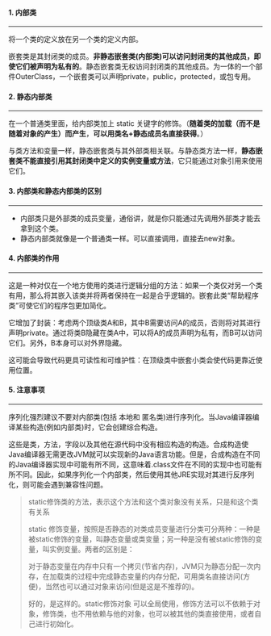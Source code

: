 #### 1. 内部类

---

将一个类的定义放在另一个类的定义内部。

嵌套类是其封闭类的成员。**非静态嵌套类(内部类)可以访问封闭类的其他成员，即使它们被声明为私有的**。静态嵌套类无权访问封闭类的其他成员。为一体的一个部件OuterClass，一个嵌套类可以声明private，public，protected，或包专用。



#### 2. 静态内部类

---

在一个普通类里面，给内部类加上 static 关键字的修饰。（**随着类的加载（而不是随着对象的产生）而产生**，**可以用类名+静态成员名直接获得**。）

与类方法和变量一样，静态嵌套类与其外部类相关联。与静态类方法一样，**静态嵌套类不能直接引用其封闭类中定义的实例变量或方法**，它只能通过对象引用来使用它们。



#### 3. 内部类和静态内部类的区别

---

- 内部类只是外部类的成员变量，通俗讲，就是你只能通过先调用外部类才能去拿到这个类。
-  静态内部类就像是一个普通类一样。可以直接调用，直接去new对象。



#### 4. 内部类的作用

---

这是一种对仅在一个地方使用的类进行逻辑分组的方法：如果一个类仅对另一个类有用，那么将其嵌入该类并将两者保持在一起是合乎逻辑的。嵌套此类“帮助程序类”可使它们的程序包更加简化。

它增加了封装：考虑两个顶级类A和B，其中B需要访问A的成员，否则将对其进行声明private。通过将类B隐藏在类A中，可以将A的成员声明为私有，而B可以访问它们。另外，B本身可以对外界隐藏。

这可能会导致代码更具可读性和可维护性：在顶级类中嵌套小类会使代码更靠近使用位置。



#### 5. 注意事项

---

序列化强烈建议不要对内部类(包括 本地和 匿名类)进行序列化。当Java编译器编译某些构造(例如内部类)时，它会创建综合构造。

这些是类，方法，字段以及其他在源代码中没有相应构造的构造。合成构造使Java编译器无需更改JVM就可以实现新的Java语言功能。但是，合成构造在不同的Java编译器实现中可能有所不同，这意味着.class文件在不同的实现中也可能有所不同。因此，如果序列化一个内部类，然后使用其他JRE实现对其进行反序列化，则可能会遇到兼容性问题。

>static修饰类的方法，表示这个方法和这个类对象没有关系，只是和这个类有关系
>
>static 修饰变量，按照是否静态的对类成员变量进行分类可分两种：一种是被static修饰的变量，叫静态变量或类变量；另一种是没有被static修饰的变量，叫实例变量。两者的区别是：
>
>对于静态变量在内存中只有一个拷贝(节省内存)，JVM只为静态分配一次内存，在加载类的过程中完成静态变量的内存分配，可用类名直接访问(方便)，当然也可以通过对象来访问(但是这是不推荐的)。
>
>好的，是这样的。static修饰对象 可以全局使用，修饰方法可以不依赖于对象，修饰类，也不用依赖与他的对象，也可以被其他的类直接使用，或者自己进行初始化。